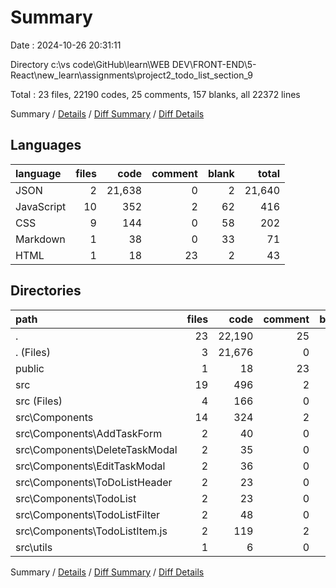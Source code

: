# Summary

Date : 2024-10-26 20:31:11

Directory c:\\vs code\\GitHub\\learn\\WEB DEV\\FRONT-END\\5-React\\new_learn\\assignments\\project2_todo_list_section_9

Total : 23 files,  22190 codes, 25 comments, 157 blanks, all 22372 lines

Summary / [Details](details.md) / [Diff Summary](diff.md) / [Diff Details](diff-details.md)

## Languages
| language | files | code | comment | blank | total |
| :--- | ---: | ---: | ---: | ---: | ---: |
| JSON | 2 | 21,638 | 0 | 2 | 21,640 |
| JavaScript | 10 | 352 | 2 | 62 | 416 |
| CSS | 9 | 144 | 0 | 58 | 202 |
| Markdown | 1 | 38 | 0 | 33 | 71 |
| HTML | 1 | 18 | 23 | 2 | 43 |

## Directories
| path | files | code | comment | blank | total |
| :--- | ---: | ---: | ---: | ---: | ---: |
| . | 23 | 22,190 | 25 | 157 | 22,372 |
| . (Files) | 3 | 21,676 | 0 | 35 | 21,711 |
| public | 1 | 18 | 23 | 2 | 43 |
| src | 19 | 496 | 2 | 120 | 618 |
| src (Files) | 4 | 166 | 0 | 41 | 207 |
| src\\Components | 14 | 324 | 2 | 77 | 403 |
| src\\Components\\AddTaskForm | 2 | 40 | 0 | 7 | 47 |
| src\\Components\\DeleteTaskModal | 2 | 35 | 0 | 4 | 39 |
| src\\Components\\EditTaskModal | 2 | 36 | 0 | 7 | 43 |
| src\\Components\\ToDoListHeader | 2 | 23 | 0 | 13 | 36 |
| src\\Components\\TodoList | 2 | 23 | 0 | 3 | 26 |
| src\\Components\\TodoListFilter | 2 | 48 | 0 | 14 | 62 |
| src\\Components\\TodoListItem.js | 2 | 119 | 2 | 29 | 150 |
| src\\utils | 1 | 6 | 0 | 2 | 8 |

Summary / [Details](details.md) / [Diff Summary](diff.md) / [Diff Details](diff-details.md)